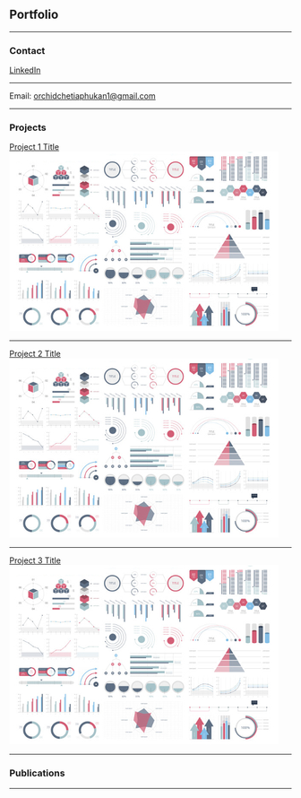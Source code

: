 
## Portfolio
---

### Contact

[LinkedIn](https://www.linkedin.com/in/orchid-chetia-phukan-7ba816169/)

----
Email: orchidchetiaphukan1@gmail.com

---

### Projects

[Project 1 Title](/sample_page)
<img src="images/dummy_thumbnail.jpg?raw=true"/>

---
[Project 2 Title](/pdf/sample_presentation.pdf)
<img src="images/dummy_thumbnail.jpg?raw=true"/>

---
[Project 3 Title](http://example.com/)
<img src="images/dummy_thumbnail.jpg?raw=true"/>

---

### Publications


---





